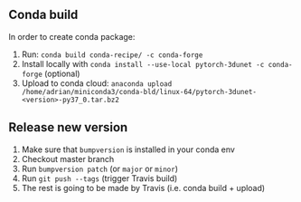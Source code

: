 ## Conda build
In order to create conda package:
1. Run: `conda build conda-recipe/ -c conda-forge`
2. Install locally with `conda install --use-local pytorch-3dunet -c conda-forge` (optional)
3. Upload to conda cloud: `anaconda upload /home/adrian/miniconda3/conda-bld/linux-64/pytorch-3dunet-<version>-py37_0.tar.bz2`

## Release new version
1. Make sure that `bumpversion` is installed in your conda env
2. Checkout master branch
3. Run `bumpversion patch` (or `major` or `minor`)
4. Run `git push --tags` (trigger Travis build) 
5. The rest is going to be made by Travis (i.e. conda build + upload)